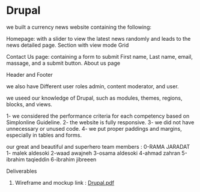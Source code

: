 # Drupal
we built a currency news website containing the following:

Homepage: with a slider to view the latest news randomly and leads to the news detailed page.
Section with view mode Grid

Contact Us page: containing a form to submit First name, Last name, email, massage, and a submit button.
About us page

Header and Footer

we also have Different user roles admin, content moderator, and user.

we useed our knowledge of Drupal, such as modules, themes, regions, blocks, and views.

1- we considered the performance criteria for each competency based on Simplonline Guideline.
2- the website is fully responsive.
3- we did not have unnecessary or unused code.
4- we put proper paddings and margins, especially in tables and forms.

our great and beautiful and superhero team members :
0-RAMA JARADAT 
1- malek aldesoki
2-waad awajneh 
3-osama aldesoki
4-ahmad zahran
5-ibrahim taqieddin
6-ibrahim jibreeen

Deliverables
1) Wireframe and mockup link : 
[Drupal.pdf](https://github.com/Ramajardat/Drupal/files/10281479/Drupal.pdf)
